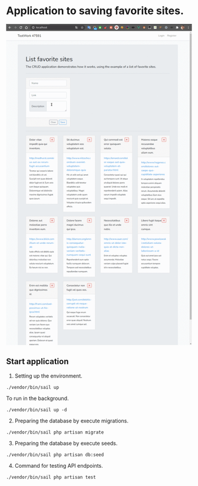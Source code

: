 # Application to saving favorite sites.

![demo-image](image.png)

## Start application

1. Setting up the environment.

```
./vendor/bin/sail up 
```

To run in the background.

```
./vendor/bin/sail up -d
```

2. Preparing the database by execute migrations.


```
./vendor/bin/sail php artisan migrate 
```

3. Preparing the database by execute seeds.


```
./vendor/bin/sail php artisan db:seed 
```

4. Command for testing API endpoints. 

```
./vendor/bin/sail php artisan test
```
